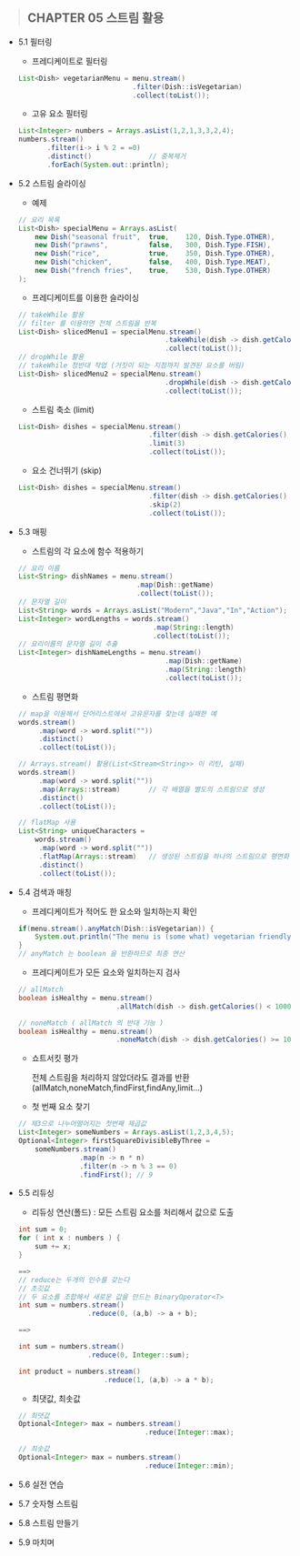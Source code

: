 > ## CHAPTER 05 스트림 활용

* 5.1 필터링

    * 프레디케이트로 필터링
    ```java
    List<Dish> vegetarianMenu = menu.stream()
                                .filter(Dish::isVegetarian)
                                .collect(toList());
    ```

    * 고유 요소 필터링
    ```java
    List<Integer> numbers = Arrays.asList(1,2,1,3,3,2,4);
    numbers.stream()
           .filter(i-> i % 2 = =0)
           .distinct()              // 중복제거
           .forEach(System.out::println);
    ```

* 5.2 스트림 슬라이싱

    * 예제
    ```java
    // 요리 목록
    List<Dish> specialMenu = Arrays.asList(
        new Dish("seasonal fruit",  true,    120, Dish.Type.OTHER),
        new Dish("prawns",          false,   300, Dish.Type.FISH),
        new Dish("rice",            true,    350, Dish.Type.OTHER),
        new Dish("chicken",         false,   400, Dish.Type.MEAT),
        new Dish("french fries",    true,    530, Dish.Type.OTHER)
    );
    ```

    * 프레디케이트를 이용한 슬라이싱
    ```java
    // takeWhile 활용
    // filter 를 이용하면 전체 스트림을 반복
    List<Dish> slicedMenu1 = specialMenu.stream()
                                        .takeWhile(dish -> dish.getCalories() < 320)
                                        .collect(toList());
    // dropWhile 활용
    // takeWhile 정반대 작업 (거짓이 되는 지점까지 발견된 요소를 버림)
    List<Dish> slicedMenu2 = specialMenu.stream()
                                        .dropWhile(dish -> dish.getCalories() < 320)
                                        .collect(toList());
    ```

    * 스트림 축소 (limit)
    ```java
    List<Dish> dishes = specialMenu.stream()
                                    .filter(dish -> dish.getCalories() > 300)
                                    .limit(3)
                                    .collect(toList());
    ```

    * 요소 건너뛰기 (skip)
    ```java
    List<Dish> dishes = specialMenu.stream()
                                    .filter(dish -> dish.getCalories() > 300)
                                    .skip(2)
                                    .collect(toList());
    ```

* 5.3 매핑

    * 스트림의 각 요소에 함수 적용하기
    ```java
    // 요리 이름
    List<String> dishNames = menu.stream()
                                 .map(Dish::getName)
                                 .collect(toList());
    // 문자열 길이
    List<String> words = Arrays.asList("Modern","Java","In","Action");
    List<Integer> wordLengths = words.stream()
                                     .map(String::length)
                                     .collect(toList());
    // 요리이름의 문자열 길이 추출
    List<Integer> dishNameLengths = menu.stream()
                                        .map(Dish::getName)
                                        .map(String::length)
                                        .collect(toList());
    ```

    * 스트림 평면화
    ```java
    // map을 이용해서 단어리스트에서 고유문자를 찾는데 실패한 예
    words.stream()
         .map(word -> word.split(""))
         .distinct()
         .collect(toList());

    // Arrays.stream() 활용(List<Stream<String>> 이 리턴, 실패)
    words.stream()
         .map(word -> word.split(""))
         .map(Arrays::stream)       // 각 배열을 별도의 스트림으로 생성
         .distinct()
         .collect(toList());

    // flatMap 사용
    List<String> uniqueCharacters =
        words.stream()
         .map(word -> word.split(""))
         .flatMap(Arrays::stream)   // 생성된 스트림을 하나의 스트림으로 평면화
         .distinct()
         .collect(toList());
    ```
    
* 5.4 검색과 매칭

    * 프레디케이트가 적어도 한 요소와 일치하는지 확인
    ```java
    if(menu.stream().anyMatch(Dish::isVegetarian)) {
        System.out.println("The menu is (some what) vegetarian friendly!!");
    }
    // anyMatch 는 boolean 을 반환하므로 최종 연산
    ```

    * 프레디케이트가 모든 요소와 일치하는지 검사
    ```java
    // allMatch
    boolean isHealthy = menu.stream()
                            .allMatch(dish -> dish.getCalories() < 1000);

    // noneMatch ( allMatch 의 반대 기능 )
    boolean isHealthy = menu.stream()
                            .noneMatch(dish -> dish.getCalories() >= 1000);
    ```

    * 쇼트서킷 평가

        전체 스트림을 처리하지 않았더라도 결과를 반환(allMatch,noneMatch,findFirst,findAny,limit...)

    * 첫 번째 요소 찾기
    ```java
    // 제3으로 나누어떨어지는 첫번째 제곱값
    List<Integer> someNumbers = Arrays.asList(1,2,3,4,5);
    Optional<Integer> firstSquareDivisibleByThree =
        someNumbers.stream()
                   .map(n -> n * n)
                   .filter(n -> n % 3 == 0)
                   .findFirst(); // 9
    ```

* 5.5 리듀싱

    * 리듀싱 연산(폴드) : 모든 스트림 요소를 처리해서 값으로 도출

    ```java
    int sum = 0;
    for ( int x : numbers ) {
        sum += x;
    }

    ==>
    // reduce는 두개의 인수를 갖는다
    // 초깃값
    // 두 요소를 조합해서 새로운 값을 만드는 BinaryOperator<T>
    int sum = numbers.stream()
                     .reduce(0, (a,b) -> a + b);

    ==>

    int sum = numbers.stream()
                     .reduce(0, Integer::sum);

    int product = numbers.stream()
                         .reduce(1, (a,b) -> a * b);
    ```

    * 최댓값, 최솟값
    ```java
    // 최댓값
    Optional<Integer> max = numbers.stream()
                                   .reduce(Integer::max);

    // 최솟값
    Optional<Integer> max = numbers.stream()
                                   .reduce(Integer::min);
    ```

* 5.6 실전 연습
* 5.7 숫자형 스트림
* 5.8 스트림 만들기
* 5.9 마치며